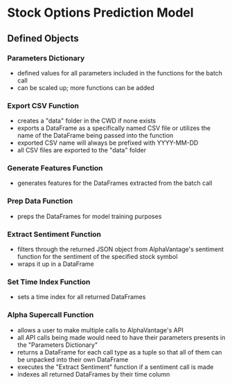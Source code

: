 # Stock Options Prediction Model
## Defined Objects
### Parameters Dictionary
- defined values for all parameters included in the functions for the batch call
- can be scaled up; more functions can be added
### Export CSV Function
- creates a "data" folder in the CWD if none exists
- exports a DataFrame as a specifically named CSV file or utilizes the name of the DataFrame being passed into the function
- exported CSV name will always be prefixed with YYYY-MM-DD
- all CSV files are exported to the "data" folder
### Generate Features Function
- generates features for the DataFrames extracted from the batch call
### Prep Data Function
- preps the DataFrames for model training purposes
### Extract Sentiment Function
- filters through the returned JSON object from AlphaVantage's sentiment function for the sentiment of the specified stock symbol
- wraps it up in a DataFrame
### Set Time Index Function
- sets a time index for all returned DataFrames
### Alpha Supercall Function
- allows a user to make multiple calls to AlphaVantage's API
- all API calls being made would need to have their parameters presents in the "Parameters Dictionary"
- returns a DataFrame for each call type as a tuple so that all of them can be unpacked into their own DataFrame
- executes the "Extract Sentiment" function if a sentiment call is made
- indexes all returned DataFrames by their time column
